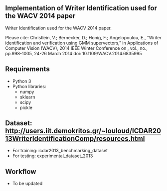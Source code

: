 ## Implementation of Writer Identification used for the WACV 2014 paper
Writer Identification used for the WACV 2014 paper.

Please cite: Christlein, V.; Bernecker, D.; Honig, F.; Angelopoulou, E., "Writer identification and verification using GMM supervectors," in Applications of Computer Vision (WACV), 2014 IEEE Winter Conference on , vol., no., pp.998-1005, 24-26 March 2014 doi: 10.1109/WACV.2014.6835995

## Requirements

- Python 3
- Python libraries:
  - numpy
  - sklearn
  - scipy
  - pickle

## Dataset: http://users.iit.demokritos.gr/~louloud/ICDAR2013WriterIdentificationComp/resources.html
- For training: icdar2013_benchmarking_dataset
- For testing: experimental_dataset_2013

## Workflow

- To be updated
